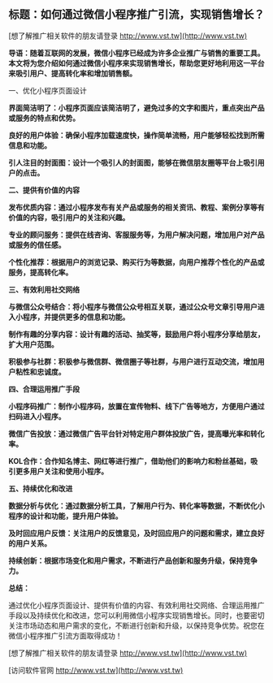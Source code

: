 ## **标题：如何通过微信小程序推广引流，实现销售增长？**

[想了解推广相关软件的朋友请登录 http://www.vst.tw](http://www.vst.tw)

**导语：随着互联网的发展，微信小程序已经成为许多企业推广与销售的重要工具。本文将为您介绍如何通过微信小程序来实现销售增长，帮助您更好地利用这一平台来吸引用户、提高转化率和增加销售额。**

一、优化小程序页面设计

**界面简洁明了：小程序页面应该简洁明了，避免过多的文字和图片，重点突出产品或服务的特点和优势。**

**良好的用户体验：确保小程序加载速度快，操作简单流畅，用户能够轻松找到所需信息和功能。**

**引人注目的封面图：设计一个吸引人的封面图，能够在微信朋友圈等平台上吸引用户的点击。**

**二、提供有价值的内容**

**发布优质内容：通过小程序发布有关产品或服务的相关资讯、教程、案例分享等有价值的内容，吸引用户的关注和兴趣。**

**专业的顾问服务：提供在线咨询、客服服务等，为用户解决问题，增加用户对产品或服务的信任感。**

**个性化推荐：根据用户的浏览记录、购买行为等数据，向用户推荐个性化的产品或服务，提高转化率。**

**三、有效利用社交网络**

**与微信公众号结合：将小程序与微信公众号相互关联，通过公众号文章引导用户进入小程序，并提供更多的信息和功能。**

**制作有趣的分享内容：设计有趣的活动、抽奖等，鼓励用户将小程序分享给朋友，扩大用户范围。**

**积极参与社群：积极参与微信群、微信圈子等社群，与用户进行互动交流，增加用户粘性和忠诚度。**

**四、合理运用推广手段**

**小程序码推广：制作小程序码，放置在宣传物料、线下广告等地方，方便用户通过扫码进入小程序。**

**微信广告投放：通过微信广告平台针对特定用户群体投放广告，提高曝光率和转化率。**

**KOL合作：合作知名博主、网红等进行推广，借助他们的影响力和粉丝基础，吸引更多用户关注和使用小程序。**

**五、持续优化和改进**

**数据分析与优化：通过数据分析工具，了解用户行为、转化率等数据，不断优化小程序的设计和功能，提升用户体验。**

**及时回应用户反馈：关注用户的反馈意见，及时回应用户的问题和需求，建立良好的用户关系。**

**持续创新：根据市场变化和用户需求，不断进行产品创新和服务升级，保持竞争力。**

**总结：**

通过优化小程序页面设计、提供有价值的内容、有效利用社交网络、合理运用推广手段以及持续优化和改进，您可以利用微信小程序实现销售增长。同时，也要密切关注市场动态和用户需求的变化，不断进行创新和升级，以保持竞争优势。祝您在微信小程序推广引流方面取得成功！

[想了解推广相关软件的朋友请登录 http://www.vst.tw](http://www.vst.tw)


[访问软件官网 http://www.vst.tw](http://www.vst.tw)
